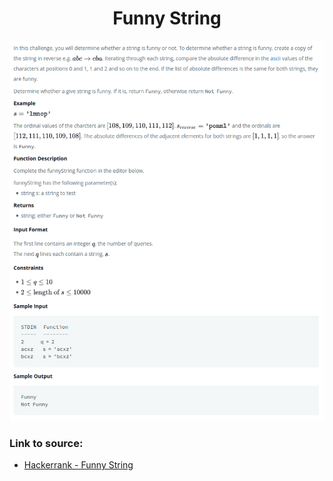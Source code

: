 <h1 align="center">Funny String</h1>

![alt text](https://github.com/matthew01lokiet/Algorithmic-exercises/blob/main/z_description_images/Strings/funny_string.png?raw=true)


### Link to source: 
- <a href="https://www.hackerrank.com/challenges/funny-string/problem">Hackerrank - Funny String</a>

